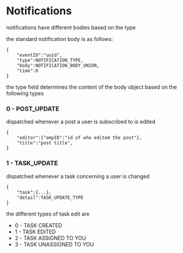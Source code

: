 # Notifications
notifications have different bodies based on the type

the standard notification body is as follows:
```jsonc
{
    "eventID":"uuid",
    "type":NOTIFICATION_TYPE,
    "body":NOTIFICATION_BODY_UNION,
    "time":0
}
```

the type field determines the content of the body object based on the following types

### 0 - POST_UPDATE
dispatched whenever a post a user is subscribed to is edited
```jsonc
{
    "editor":{"empID":"id of who edited the post"},
    "title":"post title",
}
```

### 1 - TASK_UPDATE
dispatched whenever a task concerning a user is changed
```jsonc
{
    "task":{...},
    "detail":TASK_UPDATE_TYPE
}
```

the different types of task edit are
  - 0 - TASK CREATED
  - 1 - TASK EDITED
  - 2 - TASK ASSIGNED TO YOU
  - 3 - TASK UNASSIGNED TO YOU